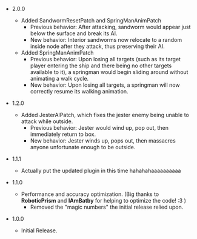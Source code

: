 - 2.0.0
  - Added SandwormResetPatch and SpringManAnimPatch
    - Previous behavior: After attacking, sandworm would appear just below the surface and break its AI.
	- New behavior: Interior sandworms now relocate to a random inside node after they attack, thus preserving their AI.
  - Added SpringManAnimPatch
    - Previous behavior: Upon losing all targets (such as its target player entering the ship and there being no other targets available to it), a springman would begin sliding around without animating a walk cycle.
	- New behavior: Upon losing all targets, a springman will now correctly resume its walking animation.

- 1.2.0
  - Added JesterAIPatch, which fixes the jester enemy being unable to attack while outside.
    - Previous behavior: Jester would wind up, pop out, then immediately return to box.
    - New behavior: Jester winds up, pops out, then massacres anyone unfortunate enough to be outside.

- 1.1.1
  - Actually put the updated plugin in this time hahahahaaaaaaaaaa

- 1.1.0
  - Performance and accuracy optimization. (Big thanks to **RoboticPrism** and **IAmBatby** for helping to optimize the code! :3 )
    - Removed the "magic numbers" the initial release relied upon.

- 1.0.0  
  - Initial Release.